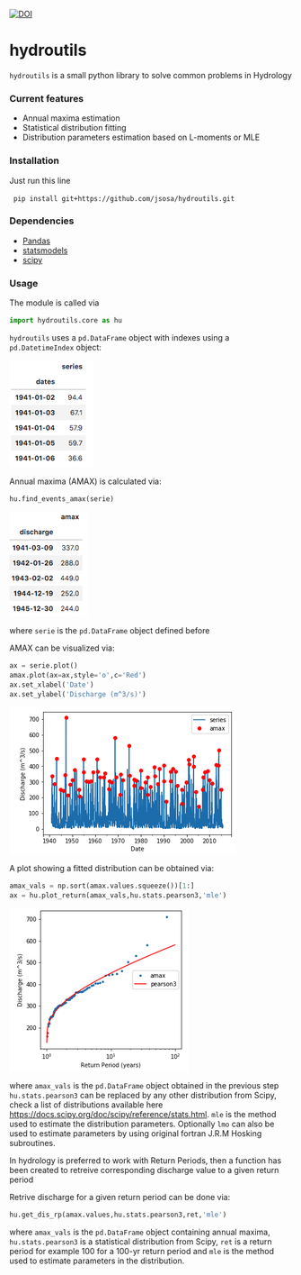 [![DOI](https://zenodo.org/badge/142293956.svg)](https://zenodo.org/badge/latestdoi/142293956)

# hydroutils

`hydroutils` is a small python library to solve common problems in Hydrology

### Current features

- Annual maxima estimation
- Statistical distribution fitting
- Distribution parameters estimation based on L-moments or MLE

### Installation

Just run this line

``` pip install git+https://github.com/jsosa/hydroutils.git```

### Dependencies

- [Pandas](https://pandas.pydata.org/)
- [statsmodels](https://www.statsmodels.org/stable/index.html)
- [scipy](https://www.scipy.org/)

### Usage

The module is called via

```python
import hydroutils.core as hu
```

`hydroutils` uses a `pd.DataFrame` object with indexes using a `pd.DatetimeIndex` object:

![pic01](images/pic01.png?raw=true)

Annual maxima (AMAX) is calculated via:

```python
hu.find_events_amax(serie)
```

![pic02](images/pic02.png?raw=true)

where `serie` is the `pd.DataFrame` object defined before

AMAX can be visualized via:

```python
ax = serie.plot()
amax.plot(ax=ax,style='o',c='Red')
ax.set_xlabel('Date')
ax.set_ylabel('Discharge (m^3/s)')
```

![pic03](images/pic03.png?raw=true)

A plot showing a fitted distribution can be obtained via:

```python
amax_vals = np.sort(amax.values.squeeze())[1:]
ax = hu.plot_return(amax_vals,hu.stats.pearson3,'mle')
```

![pic04](images/pic04.png?raw=true)

where `amax_vals` is the `pd.DataFrame` object obtained in the previous step `hu.stats.pearson3` can be replaced by any other distribution from Scipy, check a list of distributions available here <https://docs.scipy.org/doc/scipy/reference/stats.html>. `mle` is the method used to estimate the distribution parameters. Optionally `lmo` can also be used to estimate parameters by using original fortran J.R.M Hosking subroutines.

In hydrology is preferred to work with Return Periods, then a function has been created to retreive corresponding discharge value to a given return period

Retrive discharge for a given return period can be done via:

```python
hu.get_dis_rp(amax.values,hu.stats.pearson3,ret,'mle')
```

where `amax_vals` is the `pd.DataFrame` object containing annual maxima, `hu.stats.pearson3` is a statistical distribution from Scipy, `ret` is a return period for example 100 for a 100-yr return period and `mle` is the method used to estimate parameters in the distribution.
